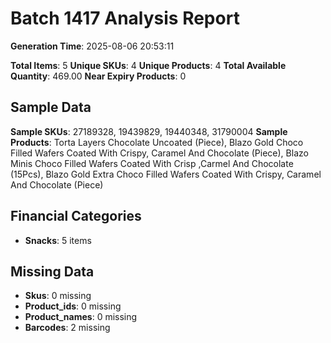 # Batch 1417 Analysis Report

**Generation Time**: 2025-08-06 20:53:11

**Total Items**: 5
**Unique SKUs**: 4
**Unique Products**: 4
**Total Available Quantity**: 469.00
**Near Expiry Products**: 0

## Sample Data
**Sample SKUs**: 27189328, 19439829, 19440348, 31790004
**Sample Products**: Torta Layers Chocolate Uncoated (Piece), Blazo Gold Choco Filled Wafers Coated With Crispy, Caramel And Chocolate (Piece), Blazo Minis Choco Filled Wafers Coated With Crisp ,Carmel And Chocolate (15Pcs), Blazo Gold Extra Choco Filled Wafers Coated With Crispy, Caramel And Chocolate (Piece)

## Financial Categories
- **Snacks**: 5 items

## Missing Data
- **Skus**: 0 missing
- **Product_ids**: 0 missing
- **Product_names**: 0 missing
- **Barcodes**: 2 missing
